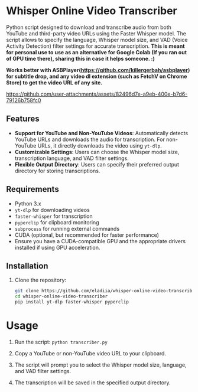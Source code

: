 # Whisper Online Video Transcriber

Python script designed to download and transcribe audio from both YouTube and third-party video URLs using the Faster Whisper model. The script allows to specify the language, Whisper model size, and VAD (Voice Activity Detection) filter settings for accurate transcription. **This is meant for personal use to use as an alternative for Google Colab (If you ran out of GPU time there), sharing this in case it helps someone. :)**

**Works better with ASBPlayer(https://github.com/killergerbah/asbplayer) for subtitle drop, and any video dl extension (such as FetchV on Chrome Store) to get the video URL of any site.**

https://github.com/user-attachments/assets/82496d7e-a9eb-400e-b7d6-79126b758fc0



## Features

- **Support for YouTube and Non-YouTube Videos**: Automatically detects YouTube URLs and downloads the audio for transcription. For non-YouTube URLs, it directly downloads the video using `yt-dlp`.
- **Customizable Settings**: Users can choose the Whisper model size, transcription language, and VAD filter settings.
- **Flexible Output Directory**: Users can specify their preferred output directory for storing transcriptions.

## Requirements

- Python 3.x
- `yt-dlp` for downloading videos
- `faster-whisper` for transcription
- `pyperclip` for clipboard monitoring
- `subprocess` for running external commands
- CUDA (optional, but recommended for faster performance)
- Ensure you have a CUDA-compatible GPU and the appropriate drivers installed if using GPU acceleration.
  
## Installation

1. Clone the repository:

   ```bash
   git clone https://github.com/eladiia/whisper-online-video-transcriber.git
   cd whisper-online-video-transcriber
   pip install yt-dlp faster-whisper pyperclip

# Usage
1. Run the script:
`python transcriber.py`
2. Copy a YouTube or non-YouTube video URL to your clipboard.

3. The script will prompt you to select the Whisper model size, language, and VAD filter settings.

4. The transcription will be saved in the specified output directory.
